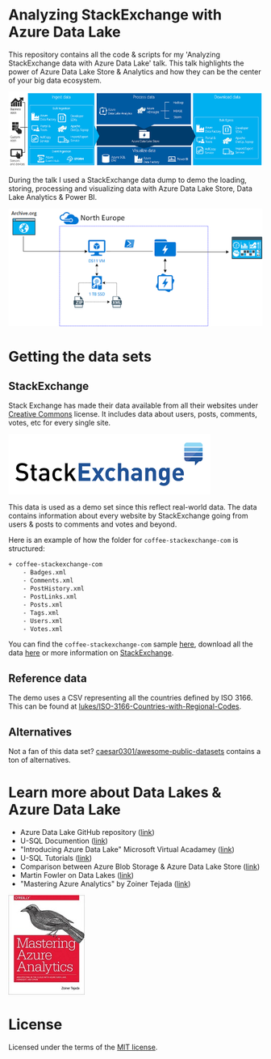 Analyzing StackExchange with Azure Data Lake
============================================
This repository contains all the code & scripts for my 'Analyzing StackExchange data with Azure Data Lake' talk. This talk highlights the power of Azure Data Lake Store & Analytics and how they can be the center of your big data ecosystem.

![Data Lake in Ecosystem](./media/Data-Lake-Centralized-In-Ecosystem.png)

During the talk I used a StackExchange data dump to demo the loading, storing, processing and visualizing data with Azure Data Lake Store, Data Lake Analytics & Power BI.

![Demo Scenario](./media/Demo-Architecture.png)

# Getting the data sets
## StackExchange
Stack Exchange has made their data available from all their websites under [Creative Commons](http://creativecommons.org/licenses/by-sa/3.0/) license. It includes data about users, posts, comments, votes, etc for every single site.

![Stack Exchange Logo](./media/Stack-Exchange-Logo.png)

This data is used as a demo set since this reflect real-world data. The data contains information about every website by StackExchange going from users & posts to comments and votes and beyond.

Here is an example of how the folder for `coffee-stackexchange-com` is structured: 

	+ coffee-stackexchange-com
		- Badges.xml
		- Comments.xml
		- PostHistory.xml
		- PostLinks.xml
		- Posts.xml
		- Tags.xml
		- Users.xml
		- Votes.xml

You can find the `coffee-stackexchange-com` sample [here](./samples/coffee.stackexchange.com/), download all the data [here](https://archive.org/details/stackexchange) or more information on [StackExchange](https://meta.stackexchange.com/questions/224873/all-stack-exchange-data-dumps).

## Reference data
The demo uses a CSV representing all the countries defined by ISO 3166. This can be found at [lukes/ISO-3166-Countries-with-Regional-Codes](https://github.com/lukes/ISO-3166-Countries-with-Regional-Codes).

## Alternatives
Not a fan of this data set? [caesar0301/awesome-public-datasets](https://github.com/caesar0301/awesome-public-datasets) contains a ton of alternatives.

# Learn more about Data Lakes & Azure Data Lake

- Azure Data Lake GitHub repository ([link](https://azure.github.io/AzureDataLake/))
- U-SQL Documention ([link](http://usql.io/))
- "Introducing Azure Data Lake" Microsoft Virtual Acadamey ([link](https://mva.microsoft.com/en-US/training-courses/introducing-azure-data-lake-17795))
- U-SQL Tutorials ([link](https://saveenr.gitbooks.io/usql-tutorial/))
- Comparison between Azure Blob Storage & Azure Data Lake Store ([link](https://docs.microsoft.com/en-us/azure/data-lake-store/data-lake-store-comparison-with-blob-storage))
- Martin Fowler on Data Lakes ([link](https://bit.ly/martin-fowler-data-lake))
- "Mastering Azure Analytics" by Zoiner Tejada ([link](https://bit.ly/mastering-azure-analytics))

![Mastering Azure Analytics](./media/mastering-azure-analytics.jpg)

# License
Licensed under the terms of the [MIT license](LICENSE).
